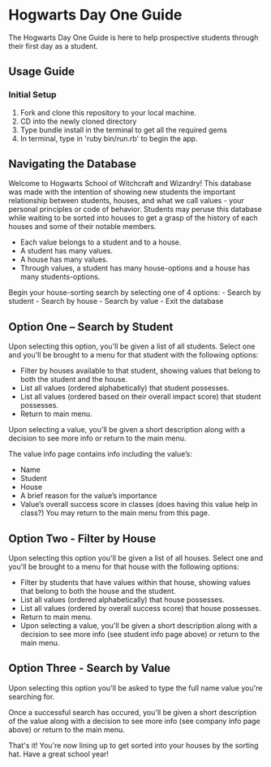 # Hogwarts Day One Guide
The Hogwarts Day One Guide is here to help prospective students through their first day as a student.

## Usage Guide

### Initial Setup

1. Fork and clone this repository to your local machine.
2. CD into the newly cloned directory
3. Type bundle install in the terminal to get all the required gems
4. In terminal, type in 'ruby bin/run.rb' to begin the app.

## Navigating the Database
Welcome to Hogwarts School of Witchcraft and Wizardry! This database was made with the intention of showing new students the important relationship between students, houses, and what we call values - your personal principles or code of behavior. Students may peruse this database while waiting to be sorted into houses to get a grasp of the history of each houses and some of their notable members.

  - Each value belongs to a student and to a house.
  - A student has many values.
  - A house has many values.
  - Through values, a student has many house-options and a house has many students-options.

Begin your house-sorting search by selecting one of 4 options: - Search by student - Search by house - Search by value - Exit the database

## Option One – Search by Student
Upon selecting this option, you'll be given a list of all students. Select one and you'll be brought to a menu for that student with the following options:

  - Filter by houses available to that student, showing values that belong to both the student and the house.
  - List all values (ordered alphabetically) that student possesses.
  - List all values (ordered based on their overall impact score) that student possesses.
  - Return to main menu.

Upon selecting a value, you'll be given a short description along with a decision to see more info or return to the main menu.

The value info page contains info including the value’s:

  - Name
  - Student
  - House
  - A brief reason for the value’s importance
  - Value’s overall success score in classes (does having this value help in class?)
You may return to the main menu from this page.

## Option Two - Filter by House
Upon selecting this option you'll be given a list of all houses. Select one and you'll be brought to a menu for that house with the following options:

- Filter by students that have values within that house, showing values that belong to both the house and the student.
- List all values (ordered alphabetically) that house possesses.
- List all values (ordered by overall success score) that house possesses. 
- Return to main menu.
- Upon selecting a value, you'll be given a short description along with a decision to see more info (see student info page above) or return to the main menu.

## Option Three - Search by Value
Upon selecting this option you'll be asked to type the full name value you're searching for.

Once a successful search has occured, you'll be given a short description of the value along with a decision to see more info (see company info page above) or return to the main menu.

That's it! You're now lining up to get sorted into your houses by the sorting hat. Have a great school year!